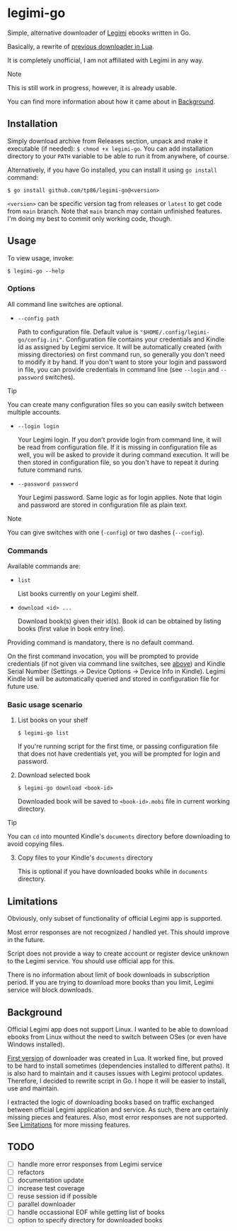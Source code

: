 # legimi-go

Simple, alternative downloader of [Legimi](https://www.legimi.pl/) ebooks written in Go.

Basically, a rewrite of [previous downloader in Lua](https://github.com/tp86/legimi/).

It is completely unofficial, I am not affiliated with Legimi in any way.

> [!NOTE]
> This is still work in progress, however, it is already usable.

You can find more information about how it came about in [Background](#background).

## Installation

Simply download archive from Releases section, unpack and make it executable (if needed): `$ chmod +x legimi-go`.
You can add installation directory to your `PATH` variable to be able to run it from anywhere, of course.

Alternatively, if you have Go installed, you can install it using `go install` command:

```shell
$ go install github.com/tp86/legimi-go@<version>
```

`<version>` can be specific version tag from releases or `latest` to get code from `main` branch.
Note that `main` branch may contain unfinished features.
I'm doing my best to commit only working code, though.

## Usage

To view usage, invoke:
```shell
$ legimi-go --help
```

### Options

All command line switches are optional.

-   `--config path`

    Path to configuration file. Default value is `"$HOME/.config/legimi-go/config.ini"`.
    Configuration file contains your credentials and Kindle Id as assigned by Legimi service.
    It will be automatically created (with missing directories) on first command run, so generally you don't need to modify it by hand.
    If you don't want to store your login and password in file, you can provide credentials in command line (see `--login` and `--password` switches).

> [!TIP]
> You can create many configuration files so you can easily switch between multiple accounts.

-   `--login login`

    Your Legimi login.
    If you don't provide login from command line, it will be read from configuration file.
    If it is missing in configuration file as well, you will be asked to provide it during command execution.
    It will be then stored in configuration file, so you don't have to repeat it during future command runs.

-   `--password password`

    Your Legimi password.
    Same logic as for login applies.
    Note that login and password are stored in configuration file as plain text.

> [!NOTE]
> You can give switches with one (`-config`) or two dashes (`--config`).

### Commands

Available commands are:

-   `list`

    List books currently on your Legimi shelf.

-   `download <id> ...`

    Download book(s) given their id(s). Book id can be obtained by listing books (first value in book entry line).

Providing command is mandatory, there is no default command.

On the first command invocation, you will be prompted to provide credentials (if not given via command line switches, see [above](#options))
and Kindle Serial Number (Settings -> Device Options -> Device Info in Kindle).
Legimi Kindle Id will be automatically queried and stored in configuration file for future use.

### Basic usage scenario

1.  List books on your shelf

    ```shell
    $ legimi-go list
    ```

    If you're running script for the first time, or passing configuration file that does not have credentials yet, you will be prompted for login and password.

2.  Download selected book

    ```shell
    $ legimi-go download <book-id>
    ```

    Downloaded book will be saved to `<book-id>.mobi` file in current working directory.

> [!TIP]
> You can `cd` into mounted Kindle's `documents` directory before downloading to avoid copying files.

3.  Copy files to your Kindle's `documents` directory

    This is optional if you have downloaded books while in `documents` directory.

## Limitations

Obviously, only subset of functionality of official Legimi app is supported.

Most error responses are not recognized / handled yet. This should improve in the future.

Script does not provide a way to create account or register device unknown to the Legimi service. You should use official app for this.

There is no information about limit of book downloads in subscription period.
If you are trying to download more books than you limit, Legimi service will block downloads.

## Background

Official Legimi app does not support Linux.
I wanted to be able to download ebooks from Linux without the need to switch between OSes (or even have Windows installed).

[First version](https://github.com/tp86/legimi/) of downloader was created in Lua.
It worked fine, but proved to be hard to install sometimes (dependencies installed to different paths).
It is also hard to maintain and it causes issues with Legimi protocol updates.
Therefore, I decided to rewrite script in Go. I hope it will be easier to install, use and maintain.

I extracted the logic of downloading books based on traffic exchanged between official Legimi application and service.
As such, there are certainly missing pieces and features. Also, most error responses are not supported.
See [Limitations](#limitations) for more missing features.

## TODO

- [ ] handle more error responses from Legimi service
- [ ] refactors
- [ ] documentation update
- [ ] increase test coverage
- [ ] reuse session id if possible
- [ ] parallel downloader
- [ ] handle occassional EOF while getting list of books
- [ ] option to specify directory for downloaded books

